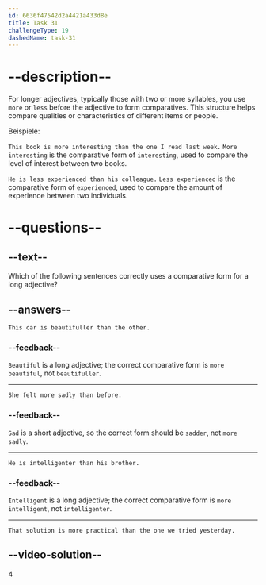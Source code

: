 ```yaml
---
id: 6636f47542d2a4421a433d8e
title: Task 31
challengeType: 19
dashedName: task-31
---
```


# --description--

For longer adjectives, typically those with two or more syllables, you use `more` or `less` before the adjective to form comparatives. This structure helps compare qualities or characteristics of different items or people.

Beispiele:

`This book is more interesting than the one I read last week.` `More interesting` is the comparative form of `interesting`, used to compare the level of interest between two books.

`He is less experienced than his colleague.` `Less experienced` is the comparative form of `experienced`, used to compare the amount of experience between two individuals.

# --questions--

## --text--

Which of the following sentences correctly uses a comparative form for a long adjective?

## --answers--

`This car is beautifuller than the other.`

### --feedback--

`Beautiful` is a long adjective; the correct comparative form is `more beautiful`, not `beautifuller`.

---

`She felt more sadly than before.`

### --feedback--

`Sad` is a short adjective, so the correct form should be `sadder`, not `more sadly`.

---

`He is intelligenter than his brother.`

### --feedback--

`Intelligent` is a long adjective; the correct comparative form is `more intelligent`, not `intelligenter`.

---

`That solution is more practical than the one we tried yesterday.`

## --video-solution--

4

